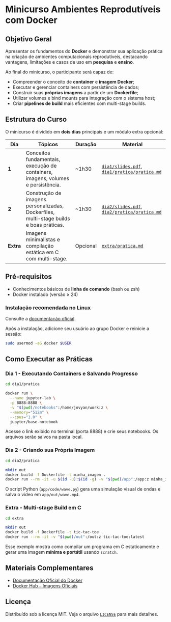 # Minicurso Ambientes Reprodutíveis com Docker

## Objetivo Geral

Apresentar os fundamentos do **Docker** e demonstrar sua aplicação prática na criação de ambientes computacionais reprodutíveis, destacando vantagens, limitações e casos de uso em **pesquisa** e **ensino**.

Ao final do minicurso, o participante será capaz de:

* Compreender o conceito de **container** e **imagem Docker**;
* Executar e gerenciar containers com persistência de dados;
* Construir suas **próprias imagens** a partir de um **Dockerfile**;
* Utilizar volumes e bind mounts para integração com o sistema host;
* Criar **pipelines de build** mais eficientes com multi-stage builds.

## Estrutura do Curso

O minicurso é dividido em **dois dias** principais e um módulo extra opcional:

| Dia       | Tópicos                                                                                | Duração  | Material                                                                                   |
| --------- | -------------------------------------------------------------------------------------- | -------- | ------------------------------------------------------------------------------------------ |
| **1**     | Conceitos fundamentais, execução de containers, imagens, volumes e persistência.       | ~1h30    | [`dia1/slides.pdf`](dia1/slides.pdf), [`dia1/pratica/pratica.md`](dia1/pratica/pratica.md) |
| **2**     | Construção de imagens personalizadas, Dockerfiles, multi-stage builds e boas práticas. | ~1h30    | [`dia2/slides.pdf`](dia2/slides.pdf), [`dia2/pratica/pratica.md`](dia2/pratica/pratica.md) |
| **Extra** | Imagens minimalistas e compilação estática em C com multi-stage.                       | Opcional | [`extra/pratica.md`](extra/pratica.md)                                                     |

## Pré-requisitos

* Conhecimentos básicos de **linha de comando** (bash ou zsh)
* Docker instalado (versão ≥ 24)

### Instalação recomendada no Linux

Consulte a [documentação oficial](https://docs.docker.com/engine/install/).

Após a instalação, adicione seu usuário ao grupo Docker e reinicie a sessão:

```bash
sudo usermod -aG docker $USER
```

## Como Executar as Práticas

### Dia 1 - Executando Containers e Salvando Progresso

```bash
cd dia1/pratica

docker run \
  --name jupyter-lab \
  -p 8888:8888 \
  -v "$(pwd)/notebooks":/home/jovyan/work:z \
  --memory="512m" \
  --cpus="1.0" \
  jupyter/base-notebook
```

Acesse o link exibido no terminal (porta 8888) e crie seus notebooks. Os arquivos serão salvos na pasta local.

### Dia 2 - Criando sua Própria Imagem

```bash
cd dia2/pratica

mkdir out
docker build -f Dockerfile -t minha_imagem .
docker run --rm -it -u $(id -u):$(id -g) -v "$(pwd)/app":/app:z minha_imagem python code/wave.py
```

O script Python (`app/code/wave.py`) gera uma simulação visual de ondas e salva o vídeo em `app/out/wave.mp4`.

### Extra - Multi-stage Build em C

```bash
cd extra

mkdir out
docker build -f Dockerfile -t tic-tac-toe .
docker run --rm -it -v "$(pwd)/out":/out:z tic-tac-toe:latest
```

Esse exemplo mostra como compilar um programa em C estaticamente e gerar uma imagem **mínima e portátil** usando `scratch`.

## Materiais Complementares

* [Documentação Oficial do Docker](https://docs.docker.com)
* [Docker Hub – Imagens Oficiais](https://hub.docker.com/search?q=&type=image)

## Licença

Distribuído sob a licença MIT. Veja o arquivo [`LICENSE`](LICENSE) para mais detalhes.